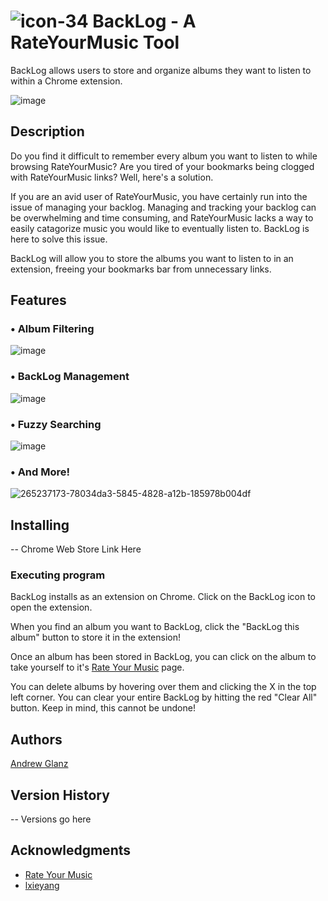 # ![icon-34](https://github.com/andrewglanzzz/BackLog/assets/60935069/84f7f47f-fbc2-4455-884f-8add78009d9a) BackLog - A RateYourMusic Tool 


BackLog allows users to store and organize albums they want to listen to within a Chrome extension.

![image](https://github.com/andrewglanzzz/BackLog/assets/60935069/65c26fd2-8c12-4fa5-bad3-0051df6f1807)

## Description

Do you find it difficult to remember every album you want to listen to while browsing RateYourMusic? Are you tired of your bookmarks being clogged with RateYourMusic links? Well, here's a solution.

If you are an avid user of RateYourMusic, you have certainly run into the issue of managing your backlog. Managing and tracking your backlog can be overwhelming and time consuming, and RateYourMusic lacks a way to easily catagorize music you would like to eventually listen to. BackLog is here to solve this issue.

BackLog will allow you to store the albums you want to listen to in an extension, freeing your bookmarks bar from unnecessary links.

## Features

### • Album Filtering  
![image](https://github.com/andrewglanzzz/BackLog/assets/60935069/b17ce76a-6acc-42ba-bc22-13da2be39333)

### • BackLog Management
![image](https://github.com/andrewglanzzz/BackLog/assets/60935069/36c84256-ca4d-4b4c-a170-3a6045eb4017)

### • Fuzzy Searching  
![image](https://github.com/andrewglanzzz/BackLog/assets/60935069/31b7f144-762a-4e44-84e4-e0a0e808283a)

### • And More!
![265237173-78034da3-5845-4828-a12b-185978b004df](https://github.com/andrewglanzzz/BackLog/assets/60935069/8683fdac-8604-4b54-98cc-6fca38ed8945)

## Installing

-- Chrome Web Store Link Here

### Executing program

BackLog installs as an extension on Chrome. Click on the BackLog icon to open the extension.  

When you find an album you want to BackLog, click the "BackLog this album" button to store it in the extension!  

Once an album has been stored in BackLog, you can click on the album to take yourself to it's [Rate Your Music](https://rateyourmusic.com/) page.  

You can delete albums by hovering over them and clicking the X in the top left corner. You can clear your entire BackLog by hitting the red "Clear All" button. Keep in mind, this cannot be undone!

## Authors

[Andrew Glanz](https://github.com/andrewglanzzz)

## Version History

-- Versions go here

## Acknowledgments

- [Rate Your Music](https://rateyourmusic.com/)
- [lxieyang](https://github.com/lxieyang/chrome-extension-boilerplate-react)
